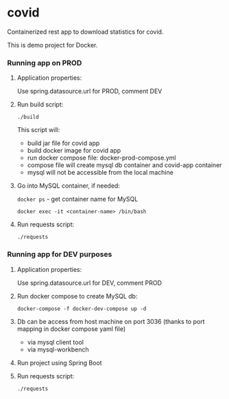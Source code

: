 # covid

Containerized rest app to download statistics for covid.

This is demo project for Docker.

### Running app on PROD

1. Application properties:

    Use spring.datasource.url for PROD, comment DEV

2. Run build script:

    ```./build```
    
    This script will:
    
    * build jar file for covid app
    * build docker image for covid app
    * run docker compose file: docker-prod-compose.yml
    * compose file will create mysql db container 
        and covid-app container
    * mysql will not be accessible from the local machine
    
3. Go into MySQL container, if needed:

    ```docker ps``` - get container name for MySQL
    
    ```docker exec -it <container-name> /bin/bash```
    
4. Run requests script:

    ```./requests```

### Running app for DEV purposes

1. Application properties:
 
    Use spring.datasource.url for DEV, comment PROD

2. Run docker compose to create MySQL db:

    ```docker-compose -f docker-dev-compose up -d```
    
3. Db can be access from host machine on port 3036 
    (thanks to port mapping in docker compose yaml file)
    
    - via mysql client tool
    - via mysql-workbench

4. Run project using Spring Boot

5. Run requests script:

    ```./requests```